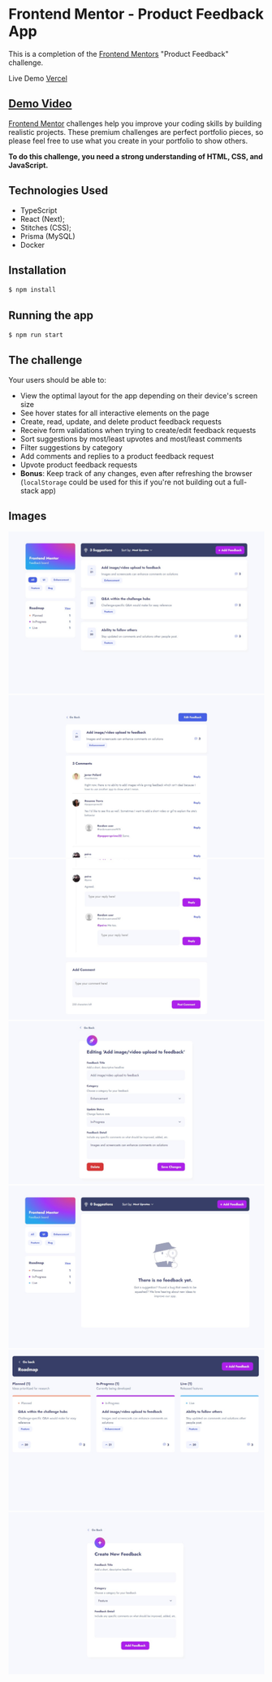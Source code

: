 # Frontend Mentor - Product Feedback App

This is a completion of the [Frontend Mentors](https://frontendmentors.io) "Product Feedback" challenge.

Live Demo [Vercel]()

## [Demo Video](https://www.loom.com/share/b9dd762f76c84efd98bc1bab7713a8ce?sid=4cd042f2-f2ed-43ed-9f3d-93397a7f2330)

[Frontend Mentor](https://www.frontendmentor.io) challenges help you improve your coding skills by building realistic projects. These premium challenges are perfect portfolio pieces, so please feel free to use what you create in your portfolio to show others.

**To do this challenge, you need a strong understanding of HTML, CSS, and JavaScript.**

## Technologies Used

- TypeScript
- React (Next);
- Stitches (CSS);
- Prisma (MySQL)
- Docker

## Installation

```bash
$ npm install
```

## Running the app

```bash
$ npm run start
```

## The challenge

Your users should be able to:

- View the optimal layout for the app depending on their device's screen size
- See hover states for all interactive elements on the page
- Create, read, update, and delete product feedback requests
- Receive form validations when trying to create/edit feedback requests
- Sort suggestions by most/least upvotes and most/least comments
- Filter suggestions by category
- Add comments and replies to a product feedback request
- Upvote product feedback requests
- **Bonus**: Keep track of any changes, even after refreshing the browser (`localStorage` could be used for this if you're not building out a full-stack app)

## Images

<img src="./images/1-desk.jpg" />
<img src="./images/2-desk.jpg" />
<img src="./images/3-desk.jpg" />
<img src="./images/4-desk.jpg" />
<img src="./images/5-desk.jpg" />
<img src="./images/6-desk.jpg" />
<img src="./images/7-desk.jpg" />

